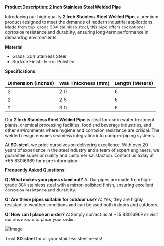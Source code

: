 **Product Description: 2 Inch Stainless Steel Welded Pipe**

Introducing our high-quality **2 Inch Stainless Steel Welded Pipe**, a premium product designed to meet the demands of modern industrial applications. Made from top-grade 304 stainless steel, this pipe offers exceptional corrosion resistance and durability, ensuring long-term performance in demanding environments.

**Material**: 
- Grade: 304 Stainless Steel
- Surface Finish: Mirror Polished

**Specifications**:

| Dimension (Inches) | Wall Thickness (mm) | Length (Meters) |
|---------------------|---------------------|-----------------|
| 2                   | 2.0                 | 6               |
| 2                   | 2.5                 | 6               |
| 2                   | 3.0                 | 6               |

Our **2 Inch Stainless Steel Welded Pipe** is ideal for use in water treatment plants, chemical processing facilities, food and beverage industries, and other environments where hygiene and corrosion resistance are critical. The welded design ensures seamless integration into complex piping systems.

At **SD-steel**, we pride ourselves on delivering excellence. With over 20 years of experience in the steel industry and a team of expert engineers, we guarantee superior quality and customer satisfaction. Contact us today at +65 83016969 for more information.

**Frequently Asked Questions**:

**Q: What makes your pipes stand out?**
A: Our pipes are made from high-grade 304 stainless steel with a mirror-polished finish, ensuring excellent corrosion resistance and durability.

**Q: Are these pipes suitable for outdoor use?**
A: Yes, they are highly resistant to weather conditions and can be used both indoors and outdoors.

**Q: How can I place an order?**
A: Simply contact us at +65 83016969 or visit our showroom to place your order.

![Image](https://github.com/user-attachments/assets/2567258e-e124-4816-932d-1809bd27ef0b)

Trust **SD-steel** for all your stainless steel needs!